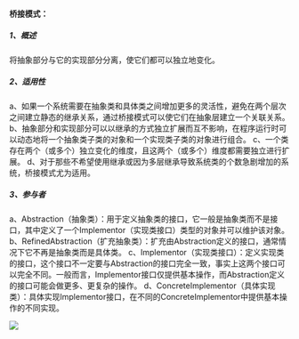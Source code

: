 #### **桥接模式：**

##### 1、概述

将抽象部分与它的实现部分分离，使它们都可以独立地变化。

##### 2、适用性

a、如果一个系统需要在抽象类和具体类之间增加更多的灵活性，避免在两个层次之间建立静态的继承关系，通过桥接模式可以使它们在抽象层建立一个关联关系。
b、抽象部分和实现部分可以以继承的方式独立扩展而互不影响，在程序运行时可以动态地将一个抽象类子类的对象和一个实现类子类的对象进行组合。
c、一个类存在两个（或多个）独立变化的维度，且这两个（或多个）维度都需要独立进行扩展。
d、对于那些不希望使用继承或因为多层继承导致系统类的个数急剧增加的系统，桥接模式尤为适用。

##### 3、参与者

a、Abstraction（抽象类）：用于定义抽象类的接口，它一般是抽象类而不是接口，其中定义了一个Implementor（实现类接口）类型的对象并可以维护该对象。
b、RefinedAbstraction（扩充抽象类）：扩充由Abstraction定义的接口，通常情况下它不再是抽象类而是具体类。
c、Implementor（实现类接口）：定义实现类的接口，这个接口不一定要与Abstraction的接口完全一致，事实上这两个接口可以完全不同。一般而言，Implementor接口仅提供基本操作，而Abstraction定义的接口可能会做更多、更复杂的操作。
d、ConcreteImplementor（具体实现类）：具体实现Implementor接口，在不同的ConcreteImplementor中提供基本操作的不同实现。

![](E:\JavaTool\Knowledge\Java\DesignPatterns\BridgePattern\src\main\resources\参与者.jpg)



